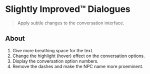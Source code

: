 # Slightly Improved™ Dialogues

> Apply subtle changes to the conversation interface.

## About

1. Give more breathing space for the text.
2. Change the highlight (hover) effect on the conversation options.
3. Display the conversation option numbers.
4. Remove the dashes and make the NPC name more proeminent.
